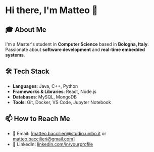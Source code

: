# Hi there, I'm Matteo 👋

## 🎓 About Me
I'm a Master's student in **Computer Science** based in **Bologna, Italy**. Passionate about **software development** and **real-time embedded systems**.

## 🛠️ Tech Stack
- **Languages**: Java, C++, Python
- **Frameworks & Libraries**: React, Node.js
- **Databases**: MySQL, MongoDB
- **Tools**: Git, Docker, VS Code, Jupyter Notebook

## 📫 How to Reach Me
- 📧 Email: [matteo.baccilieri@studio.unibo.it or matteo.baccilieri@gmail.com]
- 💼 LinkedIn: [linkedin.com/in/yourprofile]([https://linkedin.com/in/yourprofile](https://www.linkedin.com/in/matteo-baccilieri-9038a3331/))
